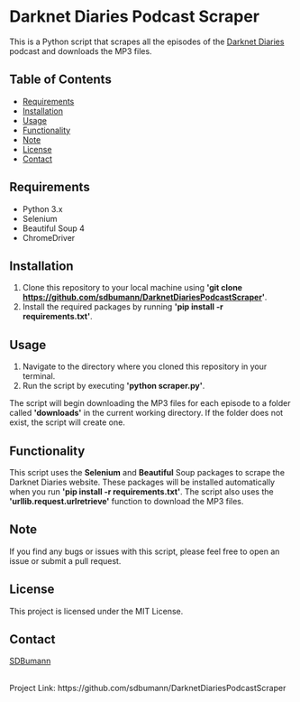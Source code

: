 # Darknet Diaries Podcast Scraper
This is a Python script that scrapes all the episodes of the [Darknet Diaries](https://darknetdiaries.com/) podcast and downloads the MP3 files.

<!-- TABLE OF CONTENTS -->
## Table of Contents

* [Requirements](#requirements)
* [Installation](#installation)
* [Usage](#usage)
* [Functionality](#functionality)
* [Note](#note)
* [License](#license)
* [Contact](#contact)

<!-- REQUIREMENTS -->
## Requirements
* Python 3.x
* Selenium
* Beautiful Soup 4
* ChromeDriver

<!-- INSTALLATION -->
## Installation
1. Clone this repository to your local machine using **'git clone https://github.com/sdbumann/DarknetDiariesPodcastScraper'**.
2. Install the required packages by running **'pip install -r requirements.txt'**.

<!-- USAGE -->
## Usage
1. Navigate to the directory where you cloned this repository in your terminal.
2. Run the script by executing **'python scraper.py'**.

The script will begin downloading the MP3 files for each episode to a folder called **'downloads'** in the current working directory. If the folder does not exist, the script will create one.

<!-- FUNCTIONALITY -->
## Functionality
This script uses the **Selenium** and **Beautiful** Soup packages to scrape the Darknet Diaries website. These packages will be installed automatically when you run **'pip install -r requirements.txt'**. The script also uses the **'urllib.request.urlretrieve'** function to download the MP3 files.

<!-- NOTE -->
## Note
If you find any bugs or issues with this script, please feel free to open an issue or submit a pull request.

<!-- LICENSE -->
## License
This project is licensed under the MIT License.

<!-- CONTACT -->
## Contact
[SDBumann](https://github.com/sdbumann)

<br>
Project Link: https://github.com/sdbumann/DarknetDiariesPodcastScraper
